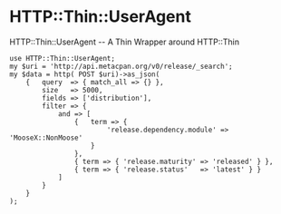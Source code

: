 HTTP::Thin::UserAgent
===================

HTTP::Thin::UserAgent --  A Thin Wrapper around HTTP::Thin


    use HTTP::Thin::UserAgent;
    my $uri = 'http://api.metacpan.org/v0/release/_search';
    my $data = http( POST $uri)->as_json(
        {   query  => { match_all => {} },
            size   => 5000,
            fields => ['distribution'],
            filter => {
                and => [
                    {   term => {
                            'release.dependency.module' => 'MooseX::NonMoose'
                        }
                    },
                    { term => { 'release.maturity' => 'released' } },
                    { term => { 'release.status'   => 'latest' } }
                ]
            }
        }
    );

